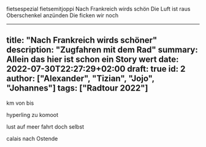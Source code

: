 fietsespezial
fietsemitjoppi
Nach Frankreich wirds schön 
Die Luft ist raus
Oberschenkel anzünden
Die ficken wir noch

---
title: "Nach Frankreich wirds schöner"
description: "Zugfahren mit dem Rad"
summary: Allein das hier ist schon ein Story wert
date: 2022-07-30T22:27:29+02:00
draft: true
id: 2
author: ["Alexander", "Tizian", "Jojo", "Johannes"]
tags: ["Radtour 2022"]
---

km von bis 

hyperling zu komoot 

lust auf meer fahrt doch selbst 

calais nach Ostende